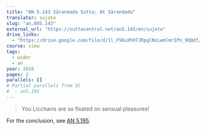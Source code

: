 ```yaml
---
title: "AN 5.143 Sārandada Sutta: At Sārandada"
translator: sujato
slug: "an.005.143"
external_url: "https://suttacentral.net/an5.143/en/sujato"
drive_links:
  - "https://drive.google.com/file/d/1l_F5KuXhO7JRpglNsLwmlmrIPn_9QQdf/view?usp=drivesdk"
course: view
tags:
  - wider
  - an
year: 2018
pages: 2
parallels: []
# Partial parallels from SC
#  - an5.195
---
```


> You Licchavis are so fixated on sensual pleasures!

For the conclusion, see [AN 5.195](/content/canon/an5.195).
